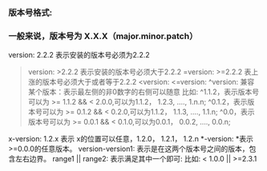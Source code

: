 ### 版本号格式: 
### 一般来说，版本号为 X.X.X（major.minor.patch）

version: 2.2.2 表示安装的版本号必须为2.2.2
>version: >2.2.2 表示安装的版本号必须大于2.2.2
>=version: >=2.2.2 表上涨的版本号必须大于或者等于2.2.2
<version:
<=version: 
^version: 兼容某个版本：表示最左侧的非0数字的右侧可以随意
比如: ^1.1.2，表示版本号可以为 >= 1.1.2 && < 2.0.0,可以为1.1.2， 1.2.3, ...., 1.n.n;
         ^0.1.2，表示版本号可以为 >= 0.1.2 && < 0.2.0,可以为1.1.2， 1.1.3, ...., 1.1.n;
         ^0.0，表示版本号可以为 >= 0.0.1 && < 0.1.0,可以为0.0.1， 0.0.2, ...., 0.0.n;

x-version: 1.2.x 表示 x的位置可以任意，1.2.0， 1.2.1， 1.2.n
*-version: *表示>=0.0.0的任意版本。
version-version1: 表示是在这两个版本号之间的版本，包含左右边界。
range1 || range2: 表示满足其中一个即可: 
比如: < 1.0.0 || >=2.3.1 